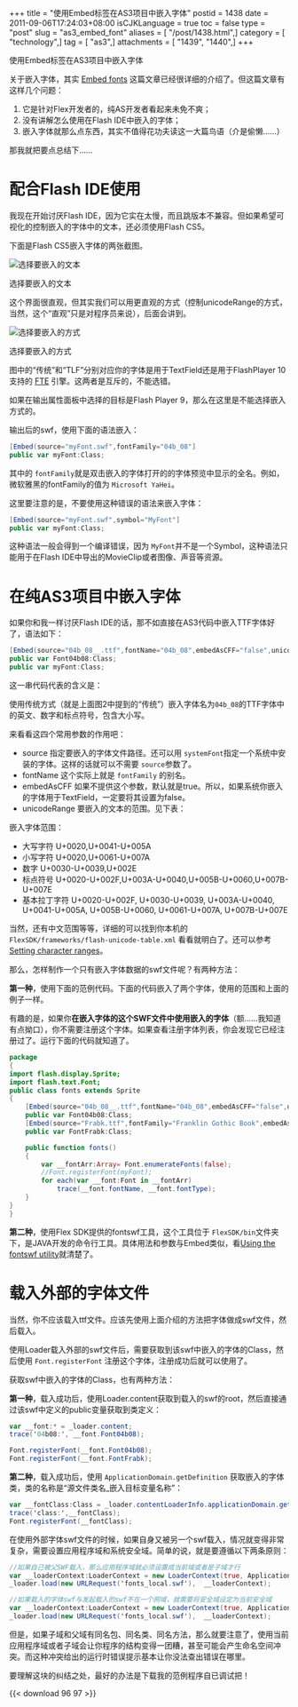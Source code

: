 +++
title = "使用Embed标签在AS3项目中嵌入字体"
postid = 1438
date = 2011-09-06T17:24:03+08:00
isCJKLanguage = true
toc = false
type = "post"
slug = "as3_embed_font"
aliases = [ "/post/1438.html",]
category = [ "technology",]
tag = [ "as3",]
attachments = [ "1439", "1440",]
+++


使用Embed标签在AS3项目中嵌入字体

关于嵌入字体，其实 [Embed fonts](http://help.adobe.com/en_US/flex/using/WS2db454920e96a9e51e63e3d11c0bf69084-7f5f.html) 这篇文章已经很详细的介绍了。但这篇文章有这样几个问题：

1. 它是针对Flex开发者的，纯AS开发者看起来未免不爽；
2. 没有讲解怎么使用在Flash IDE中嵌入的字体；
3. 嵌入字体就那么点东西，其实不值得花功夫读这一大篇鸟语（介是偷懒……）

那我就把要点总结下…… <!--more-->

# 配合Flash IDE使用

我现在开始讨厌Flash IDE，因为它实在太慢，而且跳版本不兼容。但如果希望可视化的控制嵌入的字体中的文本，还必须使用Flash CS5。

下面是Flash CS5嵌入字体的两张截图。

![选择要嵌入的文本](/uploads/2011/09/cs5_embedfont_1.png)

选择要嵌入的文本

这个界面很直观，但其实我们可以用更直观的方式（控制unicodeRange的方式，当然，这个“直观”只是对程序员来说），后面会讲到。

![选择要嵌入的方式](/uploads/2011/09/cs5_embedfont_2.png)

选择要嵌入的方式

图中的“传统”和“TLF”分别对应你的字体是用于TextField还是用于FlashPlayer 10支持的 [FTE](https://blog.zengrong.net/tag/fte/) 引擎。这两者是互斥的，不能选错。

如果在输出属性面板中选择的目标是Flash Player 9，那么在这里是不能选择嵌入方式的。

输出后的swf，使用下面的语法嵌入：

``` actionscript
[Embed(source="myFont.swf",fontFamily="04b_08"]
public var myFont:Class;
```

其中的 `fontFamily`就是双击嵌入的字体打开的的字体预览中显示的全名。例如，微软雅黑的fontFamily的值为 `Microsoft YaHei`。

这里要注意的是，不要使用这种错误的语法来嵌入字体：

``` actionscript
[Embed(source="myFont.swf",symbol="MyFont"]
public var myFont:Class;
```

这种语法一般会得到一个编译错误，因为 `MyFont`并不是一个Symbol，这种语法只能用于在Flash IDE中导出的MovieClip或者图像、声音等资源。

# 在纯AS3项目中嵌入字体

如果你和我一样讨厌Flash IDE的话，那不如直接在AS3代码中嵌入TTF字体好了，语法如下：

``` actionscript
[Embed(source="04b_08__.ttf",fontName="04b_08",embedAsCFF="false",unicodeRange="U+0020,U+0041-005A,U+0020,U+0061-007A,U+0030-0039,U+002E,U+0020-002F,U+003A-0040,U+005B-0060,U+007B-007E,U+0020-002F,U+0030-0039,U+003A-0040,U+0041-005A,U+005B-0060,U+0061-007A,U+007B-007E")]
public var Font04b08:Class;
public var myFont:Class;
```

这一串代码代表的含义是：

使用传统方式（就是上面图2中提到的“传统”）嵌入字体名为`04b_08`的TTF字体中的英文、数字和标点符号，包含大小写。

来看看这四个常用参数的作用吧：

- source		指定要嵌入的字体文件路径。还可以用 `systemFont`指定一个系统中安装的字体。这样的话就可以不需要 `source`参数了。
- fontName		这个实际上就是 `fontFamily` 的别名。
- embedAsCFF	如果不提供这个参数，默认就是true。所以，如果系统你嵌入的字体用于TextField，一定要将其设置为false。
- unicodeRange	要嵌入的文本的范围。见下表：

嵌入字体范围：

- 大写字符		U+0020,U+0041-U+005A
- 小写字符		U+0020,U+0061-U+007A
- 数字			U+0030-U+0039,U+002E
- 标点符号		U+0020-U+002F,U+003A-U+0040,U+005B-U+0060,U+007B-U+007E
- 基本拉丁字符	U+0020-U+002F, U+0030-U+0039, U+003A-U+0040, U+0041-U+005A, U+005B-U+0060, U+0061-U+007A, U+007B-U+007E

当然，还有中文范围等等，详细的可以找到你本机的 `FlexSDK/frameworks/flash-unicode-table.xml` 看看就明白了。还可以参考[Setting character ranges](http://help.adobe.com/en_US/flex/using/WS2db454920e96a9e51e63e3d11c0bf69084-7e04.html)。

那么，怎样制作一个只有嵌入字体数据的swf文件呢？有两种方法：

**第一种**，使用下面的范例代码。下面的代码嵌入了两个字体，使用的范围和上面的例子一样。

有趣的是，如果你**在嵌入字体的这个SWF文件中使用嵌入的字体**（额……我知道有点拗口），你不需要注册这个字体。如果查看注册字体列表，你会发现它已经注册过了。运行下面的代码就知道了。

``` actionscript
package
{
import flash.display.Sprite;
import flash.text.Font;
public class fonts extends Sprite
{
	[Embed(source="04b_08__.ttf",fontName="04b_08",embedAsCFF="false",unicodeRange="U+0020,U+0041-005A,U+0020,U+0061-007A,U+0030-0039,U+002E,U+0020-002F,U+003A-0040,U+005B-0060,U+007B-007E,U+0020-002F,U+0030-0039,U+003A-0040,U+0041-005A,U+005B-0060,U+0061-007A,U+007B-007E")]
	public var Font04b08:Class;
	[Embed(source="Frabk.ttf",fontFamily="Franklin Gothic Book",embedAsCFF="false",unicodeRange="U+0020,U+0041-005A,U+0020,U+0061-007A,U+0030-0039,U+002E,U+0020-002F,U+003A-0040,U+005B-0060,U+007B-007E,U+0020-002F,U+0030-0039,U+003A-0040,U+0041-005A,U+005B-0060,U+0061-007A,U+007B-007E")]
	public var FontFrabk:Class;

	public function fonts()
	{
		var __fontArr:Array= Font.enumerateFonts(false);
		//Font.registerFont(myFont);
		for each(var __font:Font in __fontArr)
			trace(__font.fontName, __font.fontType);
	}
}
}
```

**第二种**，使用Flex SDK提供的fontswf工具，这个工具位于 `FlexSDK/bin`文件夹下，是JAVA开发的命令行工具。具体用法和参数与Embed类似，看[Using the fontswf utility](http://help.adobe.com/en_US/flex/using/WS2db454920e96a9e51e63e3d11c0bf69084-7f5f.html#WS02f7d8d4857b16776fadeef71269f135e73-8000)就清楚了。

# 载入外部的字体文件

当然，你不应该载入ttf文件。应该先使用上面介绍的方法把字体做成swf文件，然后载入。

使用Loader载入外部的swf文件后，需要获取到该swf中嵌入的字体的Class，然后使用 `Font.registerFont` 注册这个字体，注册成功后就可以使用了。

获取swf中嵌入的字体的Class，也有两种方法：

**第一种**，载入成功后，使用Loader.content获取到载入的swf的root，然后直接通过该swf中定义的public变量获取到类定义：

``` actionscript
var __font:* = _loader.content;
trace('04b08:', __font.Font04b08);

Font.registerFont(__font.Font04b08);
Font.registerFont(__font.FontFrabk);
```

**第二种**，载入成功后，使用 `ApplicationDomain.getDefinition` 获取嵌入的字体类，类的名称是“源文件类名_嵌入目标变量名称”：

``` actionscript
var __fontClass:Class = _loader.contentLoaderInfo.applicationDomain.getDefinition("fonts_Font04b08") as Class;
trace('class:',__fontClass);
Font.registerFont(__fontClass);
```

在使用外部字体swf文件的时候，如果自身又被另一个swf载入，情况就变得非常复杂，需要设置应用程序域和系统安全域。简单的说，就是要遵循以下两条原则：

``` actionscript
//如果自己被父SWF载入，那么应用程序域就必须设置成当前域或者是子域才行
var __loaderContext:LoaderContext = new LoaderContext(true, ApplicationDomain.currentDomain);
_loader.load(new URLRequest('fonts_local.swf'),  __loaderContext);

//如果载入的字体swf与发起载入的swf不在一个网域，就需要将安全域设定为当前安全域
var __loaderContext:LoaderContext = new LoaderContext(true, ApplicationDomain.currentDomain, SecurityDomain.currentDomain);
_loader.load(new URLRequest('fonts_local.swf'),  __loaderContext);
```

但是，如果子域和父域有同名包、同名类、同名方法，那么就要注意了，使用当前应用程序域或者子域会让你程序的结构变得一团糟，甚至可能会产生命名空间冲突。而这种冲突给出的运行时错误提示基本让你没法查出错误在哪里。

要理解这块的纠结之处，最好的办法是下载我的范例程序自已调试把！

{{< download 96 97 >}}
